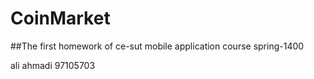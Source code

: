 # CoinMarket
##The first homework of ce-sut mobile application course spring-1400

ali ahmadi 			97105703